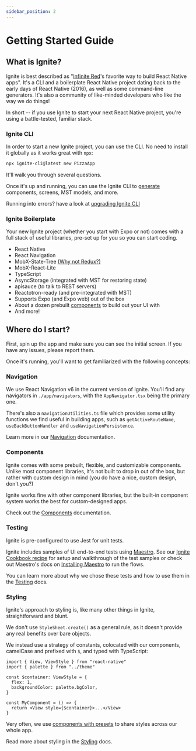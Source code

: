 ```yaml
---
sidebar_position: 2
---
```


# Getting Started Guide

## What is Ignite?

Ignite is best described as "[Infinite Red](https://infinite.red)'s favorite way to build React Native apps". It's a CLI and a boilerplate React Native project dating back to the early days of React Native (2016), as well as some command-line generators. It's also a community of like-minded developers who like the way we do things!

In short -- if you use Ignite to start your next React Native project, you're using a battle-tested, familiar stack.

### Ignite CLI

In order to start a new Ignite project, you can use the CLI. No need to install it globally as it works great with `npx`:

```bash
npx ignite-cli@latest new PizzaApp
```

It'll walk you through several questions.

Once it's up and running, you can use the Ignite CLI to [generate](../Generators) components, screens, MST models, and more.

Running into errors? have a look at [upgrading Ignite CLI](../Upgrading)

### Ignite Boilerplate

Your new Ignite project (whether you start with Expo or not) comes with a full stack of useful libraries, pre-set up for you so you can start coding.

- React Native
- React Navigation
- MobX-State-Tree [(Why not Redux?)](https://github.com/infinitered/ignite/blob/master/docs/MobX-State-Tree.md)
- MobX-React-Lite
- TypeScript
- AsyncStorage (integrated with MST for restoring state)
- apisauce (to talk to REST servers)
- Reactotron-ready (and pre-integrated with MST)
- Supports Expo (and Expo web) out of the box
- About a dozen prebuilt [components](../Components) to build out your UI with
- And more!

## Where do I start?

First, spin up the app and make sure you can see the initial screen. If you have any issues, please report them.

Once it's running, you'll want to get familiarized with the following concepts:

### Navigation

We use React Navigation v6 in the current version of Ignite. You'll find any navigators in `./app/navigators`, with the `AppNavigator.tsx` being the primary one.

There's also a `navigationUtilities.ts` file which provides some utility functions we find useful in building apps, such as `getActiveRouteName`, `useBackButtonHandler` and `useNavigationPersistence`.

Learn more in our [Navigation](../Navigation) documentation.

### Components

Ignite comes with some prebuilt, flexible, and customizable components. Unlike most component libraries, it's not built to drop in out of the box, but rather with custom design in mind (you do have a nice, custom design, don't you?)

Ignite works fine with other component libraries, but the built-in component system works the best for custom-designed apps.

Check out the [Components](../Components) documentation.

### Testing

Ignite is pre-configured to use Jest for unit tests.

Ignite includes samples of UI end-to-end tests using [Maestro](https://maestro.mobile.dev/). See our [Ignite Cookbook recipe](https://ignitecookbook.com/docs/recipes/MaestroSetup) for setup and walkthrough of the test samples or check out Maestro's docs on [Installing Maestro](https://maestro.mobile.dev/getting-started/installing-maestro) to run the flows.

You can learn more about why we chose these tests and how to use them in the [Testing](../Testing) docs.

### Styling

Ignite's approach to styling is, like many other things in Ignite, straightforward and blunt.

We don't use `StyleSheet.create()` as a general rule, as it doesn't provide any real benefits over bare objects.

We instead use a strategy of constants, colocated with our components, camelCase and prefixed with `$`, and typed with TypeScript:

```tsx
import { View, ViewStyle } from "react-native"
import { palette } from "../theme"

const $container: ViewStyle = {
  flex: 1,
  backgroundColor: palette.bgColor,
}

const MyComponent = () => {
  return <View style={$container}>...</View>
}
```

Very often, we use [components with presets](../Components) to share styles across our whole app.

Read more about styling in the [Styling](../Styling) docs.
